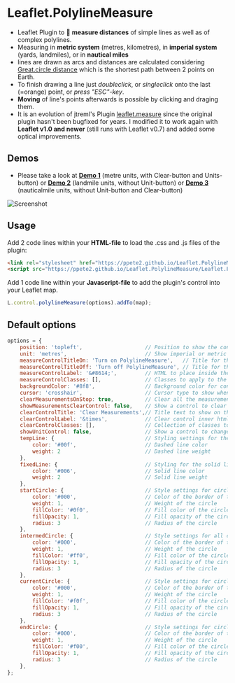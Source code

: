 # Leaflet.PolylineMeasure
* Leaflet Plugin to :triangular_ruler: **measure distances** of simple lines as well as of complex polylines.
* Measuring in **metric system** (metres, kilometres), in **imperial system** (yards, landmiles), or in **nautical miles**
* lines are drawn as arcs and distances are calculated considering [Great.circle distance](https://en.wikipedia.org/wiki/Great-circle_distance) which is the shortest path between 2 points on Earth.
* To finish drawing a line just *doubleclick*, or *singleclick* onto the last (=orange) point, or *press "ESC"-key*.
* **Moving** of line's points afterwards is possible by clicking and draging them.
* It is an evolution of jtreml's Plugin [leaflet.measure](https://github.com/jtreml/leaflet.measure) since the original plugin hasn't been bugfixed for years. I modified it to work again with **Leaflet v1.0 and newer** (still runs with Leaflet v0.7) and added some optical improvements.

## Demos
* Please take a look at [**Demo 1**](https://ppete2.github.io/Leaflet.PolylineMeasure/demo_metres.html) (metre units, with Clear-button and Units-button) or [**Demo 2**](https://ppete2.github.io/Leaflet.PolylineMeasure/demo_landmiles.html)  (landmile units, without Unit-button) or [**Demo 3**](https://ppete2.github.io/Leaflet.PolylineMeasure/demo_nautmiles.html) (nauticalmile units, without Unit-button and Clear-button)

![Screenshot](https://ppete2.github.io/Leaflet.PolylineMeasure/screenshot.jpg)

## Usage

Add 2 code lines within your **HTML-file** to load the .css and .js files of the plugin:
```html
<link rel="stylesheet" href="https://ppete2.github.io/Leaflet.PolylineMeasure/Leaflet.PolylineMeasure.css" />
<script src="https://ppete2.github.io/Leaflet.PolylineMeasure/Leaflet.PolylineMeasure.js"></script>
```

Add 1 code line within your **Javascript-file** to add the plugin's control into your Leaflet map.  
```js
L.control.polylineMeasure(options).addTo(map);
```

## Default options

```js
options = {
    position: 'topleft',                    // Position to show the control. Possible values are: 'topright', 'topleft', 'bottomright', 'bottomleft'
    unit: 'metres',                         // Show imperial or metric distances. Values: 'metres', 'landmiles', 'nauticalmiles'
    measureControlTitleOn: 'Turn on PolylineMeasure',   // Title for the control going to be switched on
    measureControlTitleOff: 'Turn off PolylineMeasure', // Title for the control going to be switched off
    measureControlLabel: '&#8614;',         // HTML to place inside the control
    measureControlClasses: [],              // Classes to apply to the control
    backgroundColor: '#8f8',                // Background color for control when selected
    cursor: 'crosshair',                    // Cursor type to show when creating measurements
    clearMeasurementsOnStop: true,          // Clear all the measurements when the control is unselected
    showMeasurementsClearControl: false,    // Show a control to clear all the measurements
    clearControlTitle: 'Clear Measurements',// Title text to show on the clear measurements control button
    clearControlLabel: '&times',            // Clear control inner html
    clearControlClasses: [],                // Collection of classes to add to clear control button
    showUnitControl: false,                 // Show a control to change the units of measurements
    tempLine: {                             // Styling settings for the temporary dashed line
        color: '#00f',                      // Dashed line color
        weight: 2                           // Dashed line weight
    },          
    fixedLine: {                            // Styling for the solid line
        color: '#006',                      // Solid line color
        weight: 2                           // Solid line weight
    },
    startCircle: {                          // Style settings for circle marker indicating the starting point of the polyline
        color: '#000',                      // Color of the border of the circle
        weight: 1,                          // Weight of the circle
        fillColor: '#0f0',                  // Fill color of the circle
        fillOpacity: 1,                     // Fill opacity of the circle
        radius: 3                           // Radius of the circle
    },
    intermedCircle: {                       // Style settings for all circle markers between startCircle and endCircle
        color: '#000',                      // Color of the border of the circle
        weight: 1,                          // Weight of the circle
        fillColor: '#ff0',                  // Fill color of the circle
        fillOpacity: 1,                     // Fill opacity of the circle
        radius: 3                           // Radius of the circle
    },
    currentCircle: {                        // Style settings for circle marker indicating the latest point of the polyline during drawing a line
        color: '#000',                      // Color of the border of the circle
        weight: 1,                          // Weight of the circle
        fillColor: '#f0f',                  // Fill color of the circle
        fillOpacity: 1,                     // Fill opacity of the circle
        radius: 3                           // Radius of the circle
    },
    endCircle: {                            // Style settings for circle marker indicating the last point of the polyline
        color: '#000',                      // Color of the border of the circle
        weight: 1,                          // Weight of the circle
        fillColor: '#f00',                  // Fill color of the circle
        fillOpacity: 1,                     // Fill opacity of the circle
        radius: 3                           // Radius of the circle
    },
};
```
